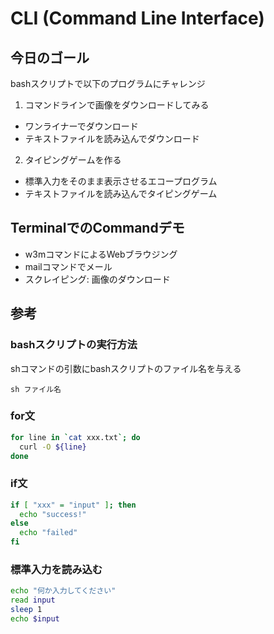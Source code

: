 # CLI (Command Line Interface)

## 今日のゴール

bashスクリプトで以下のプログラムにチャレンジ

1. コマンドラインで画像をダウンロードしてみる
  - ワンライナーでダウンロード
  - テキストファイルを読み込んでダウンロード
2. タイピングゲームを作る
  - 標準入力をそのまま表示させるエコープログラム
  - テキストファイルを読み込んでタイピングゲーム


## TerminalでのCommandデモ

- w3mコマンドによるWebブラウジング
- mailコマンドでメール
- スクレイピング: 画像のダウンロード

## 参考

### bashスクリプトの実行方法

shコマンドの引数にbashスクリプトのファイル名を与える

`sh ファイル名`

### for文

```bash
for line in `cat xxx.txt`; do
  curl -O ${line}
done
```

### if文

```bash
if [ "xxx" = "input" ]; then
  echo "success!"
else
  echo "failed"
fi
```

### 標準入力を読み込む

```bash
echo "何か入力してください"
read input
sleep 1
echo $input
```
